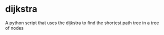 # dijkstra
A python script that uses the dijkstra to find the shortest path tree in a tree of nodes
